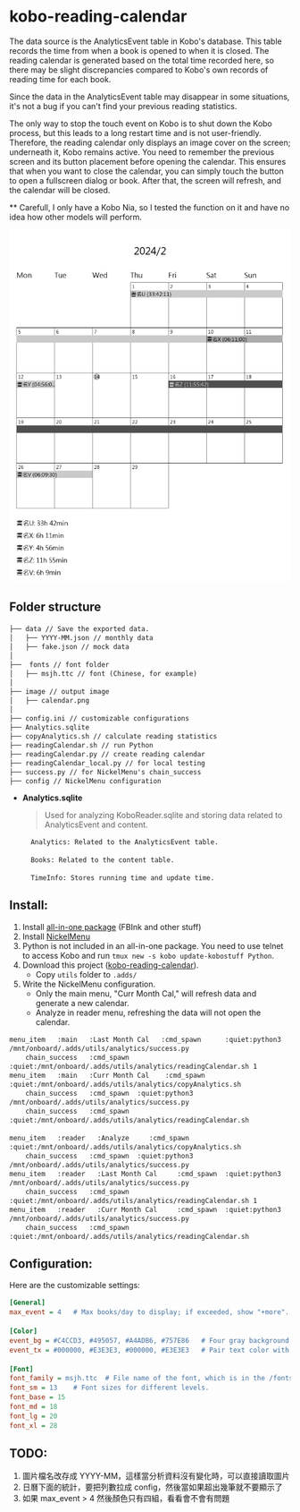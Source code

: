 # kobo-reading-calendar
The data source is the AnalyticsEvent table in Kobo's database. This table records the time from when a book is opened to when it is closed. The reading calendar is generated based on the total time recorded here, so there may be slight discrepancies compared to Kobo's own records of reading time for each book.

Since the data in the AnalyticsEvent table may disappear in some situations, it's not a bug if you can't find your previous reading statistics.

The only way to stop the touch event on Kobo is to shut down the Kobo process, but this leads to a long restart time and is not user-friendly. Therefore, the reading calendar only displays an image cover on the screen; underneath it, Kobo remains active. You need to remember the previous screen and its button placement before opening the calendar. This ensures that when you want to close the calendar, you can simply touch the button to open a fullscreen dialog or book. After that, the screen will refresh, and the calendar will be closed.

** Carefull, I only have a Kobo Nia, so I tested the function on it and have no idea how other models will perform.

![enter image description here](https://raw.githubusercontent.com/hsuan9522/kobo-reading-calendar/master/image/calendar.png)

## Folder structure
```
├── data // Save the exported data.
│   ├── YYYY-MM.json // monthly data
│   ├── fake.json // mock data
│  
├──  fonts // font folder
│   ├── msjh.ttc // font (Chinese, for example)
│  
├── image // output image
│   ├── calendar.png
│ 
├── config.ini // customizable configurations
├── Analytics.sqlite
├── copyAnalytics.sh // calculate reading statistics
├── readingCalendar.sh // run Python
├── readingCalendar.py // create reading calendar
├── readingCalendar_local.py // for local testing
├── success.py // for NickelMenu's chain_success
├── config // NickelMenu configuration
```


* **Analytics.sqlite**
    > Used for analyzing KoboReader.sqlite and storing data related to AnalyticsEvent and content.

        Analytics: Related to the AnalyticsEvent table.
        
        Books: Related to the content table.

        TimeInfo: Stores running time and update time.

## Install:
1. Install [all-in-one package](https://www.mobileread.com/forums/showthread.php?t=254214) (FBInk and other stuff)
2. Install [NickelMenu](https://pgaskin.net/NickelMenu/)
3. Python is not included in an all-in-one package. You need to use telnet to access Kobo and run `tmux new -s kobo update-kobostuff Python`.
4. Download this project ([kobo-reading-calendar](https://github.com/hsuan9522/kobo-reading-calendar/releases/tag/v1.0)).
	*  Copy `utils` folder to `.adds/`
5. Write the NickelMenu configuration.
    * Only the main menu, "Curr Month Cal," will refresh data and generate a new calendar.
    * Analyze in reader menu, refreshing the data will not open the calendar.
```
menu_item   :main   :Last Month Cal   :cmd_spawn      :quiet:python3 /mnt/onboard/.adds/utils/analytics/success.py     
    chain_success   :cmd_spawn   :quiet:/mnt/onboard/.adds/utils/analytics/readingCalendar.sh 1
menu_item   :main   :Curr Month Cal    :cmd_spawn      :quiet:/mnt/onboard/.adds/utils/analytics/copyAnalytics.sh
    chain_success   :cmd_spawn  :quiet:python3 /mnt/onboard/.adds/utils/analytics/success.py
    chain_success   :cmd_spawn  :quiet:/mnt/onboard/.adds/utils/analytics/readingCalendar.sh

menu_item   :reader   :Analyze     :cmd_spawn      :quiet:/mnt/onboard/.adds/utils/analytics/copyAnalytics.sh
    chain_success   :cmd_spawn  :quiet:python3 /mnt/onboard/.adds/utils/analytics/success.py
menu_item   :reader   :Last Month Cal     :cmd_spawn  :quiet:python3 /mnt/onboard/.adds/utils/analytics/success.py     
    chain_success   :cmd_spawn   :quiet:/mnt/onboard/.adds/utils/analytics/readingCalendar.sh 1
menu_item   :reader   :Curr Month Cal     :cmd_spawn  :quiet:python3 /mnt/onboard/.adds/utils/analytics/success.py     
    chain_success   :cmd_spawn   :quiet:/mnt/onboard/.adds/utils/analytics/readingCalendar.sh
```

## Configuration:
Here are the customizable settings:

```ini
[General]
max_event = 4	# Max books/day to display; if exceeded, show "+more".

[Color]
event_bg = #C4CCD3, #495057, #A4ADB6, #757E86	# Four gray background for events.
event_tx = #000000, #E3E3E3, #000000, #E3E3E3	# Pair text color with event_bg, e.g., #C4CCD3 background with #000000 text.

[Font]
font_family = msjh.ttc	# File name of the font, which is in the /fonts folder.
font_sm = 13	# Font sizes for different levels.
font_base = 15
font_md = 18
font_lg = 20
font_xl = 28
```


## TODO:
1. 圖片檔名改存成 YYYY-MM，這樣當分析資料沒有變化時，可以直接讀取圖片
2. 日曆下面的統計，要把列數拉成 config，然後當如果超出幾筆就不要顯示了
3. 如果 max_event > 4 然後顏色只有四組，看看會不會有問題
